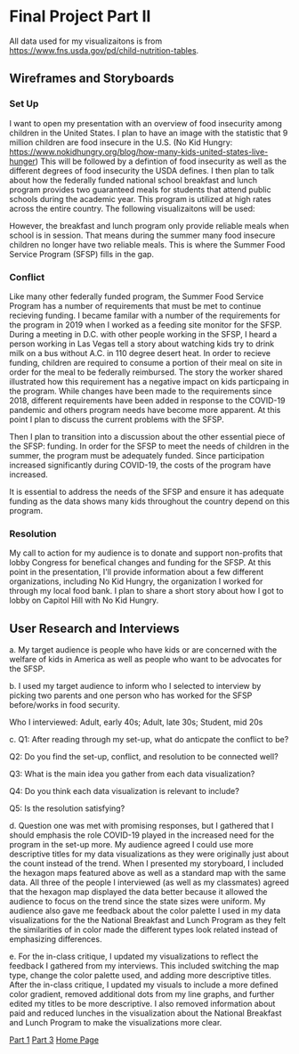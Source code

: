 # Final Project Part II
All data used for my visualizaitons is from https://www.fns.usda.gov/pd/child-nutrition-tables.
## Wireframes and Storyboards
### Set Up
I want to open my presentation with an overview of food insecurity among children in the United States. I plan to have an image with the statistic that 9 million children are food insecure in the U.S. (No Kid Hungry: https://www.nokidhungry.org/blog/how-many-kids-united-states-live-hunger) This will be followed by a defintion of food insecurity as well as the different degrees of food insecurity the USDA defines. I then plan to talk about how the federally funded national school breakfast and lunch program provides two guaranteed meals for students that attend public schools during the academic year. This program is utilized at high rates across the entire country. The following visualizaitons will be used:
<div class="flourish-embed flourish-map" data-src="visualisation/11351395"><script src="https://public.flourish.studio/resources/embed.js"></script></div>
<div class="flourish-embed flourish-map" data-src="visualisation/11351091"><script src="https://public.flourish.studio/resources/embed.js"></script></div>
<div class="flourish-embed flourish-chart" data-src="visualisation/11351175"><script src="https://public.flourish.studio/resources/embed.js"></script></div>
<div class="flourish-embed flourish-chart" data-src="visualisation/11350945"><script src="https://public.flourish.studio/resources/embed.js"></script></div>

However, the breakfast and lunch program only provide reliable meals when school is in session. That means during the summer many food insecure children no longer have two reliable meals. This is where the Summer Food Service Program (SFSP) fills in the gap. 
<div class="flourish-embed flourish-map" data-src="visualisation/11351347"><script src="https://public.flourish.studio/resources/embed.js"></script></div>
<div class="flourish-embed flourish-chart" data-src="visualisation/11351368"><script src="https://public.flourish.studio/resources/embed.js"></script></div>

### Conflict
Like many other federally funded program, the Summer Food Service Program has a number of requirements that must be met to continue recieving funding. I became familar with a number of the requirements for the program in 2019 when I worked as a feeding site monitor for the SFSP. During a meeting in D.C. with other people working in the SFSP, I heard a person working in Las Vegas tell a story about watching kids try to drink milk on a bus without A.C. in 110 degree desert heat. In order to recieve funding, children are required to consume a portion of their meal on site in order for the meal to be federally reimbursed. The story the worker shared illustrated how this requirement has a negative impact on kids particpaing in the program. While changes have been made to the requirements since 2018, different requirements have been added in response to the COVID-19 pandemic and others program needs have become more apparent. At this point I plan to discuss the current problems with the SFSP.

Then I plan to transition into a discussion about the other essential piece of the SFSP: funding. In order for the SFSP to meet the needs of children in the summer, the program must be adequately funded. Since participation increased significantly during COVID-19, the costs of the program have increased.
<div class="flourish-embed flourish-chart" data-src="visualisation/11377619"><script src="https://public.flourish.studio/resources/embed.js"></script></div>
It is essential to address the needs of the SFSP and ensure it has adequate funding as the data shows many kids throughout the country depend on this program.

### Resolution
My call to action for my audience is to donate and support non-profits that lobby Congress for benefical changes and funding for the SFSP. At this point in the presentation, I'll provide information about a few different organizations, including No Kid Hungry, the organization I worked for through my local food bank. I plan to share a short story about how I got to lobby on Capitol Hill with No Kid Hungry.

## User Research and Interviews
a. My target audience is people who have kids or are concerned with the welfare of kids in America as well as people who want to be advocates for the SFSP.

b. I used my target audience to inform who I selected to interview by picking two parents and one person who has worked for the SFSP before/works in food security. 

Who I interviewed: Adult, early 40s; Adult, late 30s; Student, mid 20s

c. 
Q1: After reading through my set-up, what do anticpate the conflict to be?

Q2: Do you find the set-up, conflict, and resolution to be connected well?

Q3: What is the main idea you gather from each data visualization?

Q4: Do you think each data visualization is relevant to include?

Q5: Is the resolution satisfying? 

d. Question one was met with promising responses, but I gathered that I should emphasis the role COVID-19 played in the increased need for the program in the set-up more. My audience agreed I could use more descriptive titles for my data visualizations as they were originally just about the count instead of the trend. When I presented my storyboard, I included the hexagon maps featured above as well as a standard map with the same data. All three of the people I interviewed (as well as my classmates) agreed that the hexagon map displayed the data better because it allowed the audience to focus on the trend since the state sizes were uniform. My audience also gave me feedback about the color palette I used in my data visualizations for the the National Breakfast and Lunch Program as they felt the similarities of in color made the different types look related instead of emphasizing differences.

e. For the in-class critique, I updated my visualizations to reflect the feedback I gathered from my interviews. This included switching the map type, change the color palette used, and adding more descriptive titles. After the in-class critique, I updated my visuals to include a more defined color gradient, removed additional dots from my line graphs, and further edited my titles to be more descriptive. I also removed information about paid and reduced lunches in the visualization about the National Breakfast and Lunch Program to make the visualizations more clear. 

[Part 1](https://Cblue19.github.io/Casaus-Portfolio/Part1.html)
[Part 3](https://Cblue19.github.io/Casaus-Portfolio/Part3.html)
[Home Page]( https://cblue19.github.io/Casaus-Portfolio/)
